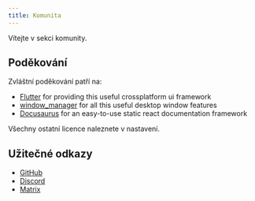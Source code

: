 ```yaml
---
title: Komunita
---
```


Vítejte v sekci komunity.

## Poděkování

Zvláštní poděkování patří na:

- [Flutter](https://github.com/flutter/flutter) for providing this useful crossplatform ui framework
- [window_manager](https://github.com/leanflutter/window_manager) for all this useful desktop window features
- [Docusaurus](https://github.com/facebook/docusaurus) for an easy-to-use static react documentation framework

Všechny ostatní licence naleznete v nastavení.

## Užitečné odkazy

- [GitHub](https://github.com/LinwoodDev/Butterfly)
- [Discord](https://go.linwood.dev/discord)
- [Matrix](https://go.linwood.dev/matrix)
